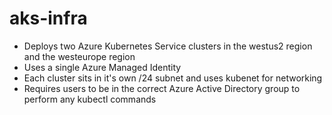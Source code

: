 # aks-infra

- Deploys two Azure Kubernetes Service clusters in the westus2 region and the westeurope region
- Uses a single Azure Managed Identity
- Each cluster sits in it's own /24 subnet and uses kubenet for networking 
- Requires users to be in the correct Azure Active Directory group to perform any kubectl commands

